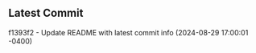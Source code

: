 
## Latest Commit
f1393f2 - Update README with latest commit info (2024-08-29 17:00:01 -0400) <Yunxi-Zhou>
